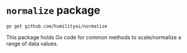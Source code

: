 # `normalize` package

`go get github.com/humilityai/normalize`

This package holds Go code for common methods to scale/normalize a range of data values.
